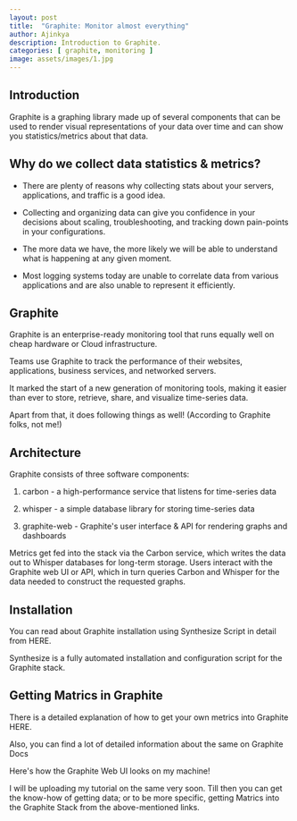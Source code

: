 ```yaml
---
layout: post
title:  "Graphite: Monitor almost everything"
author: Ajinkya
description: Introduction to Graphite.
categories: [ graphite, monitoring ]
image: assets/images/1.jpg
---
```


## Introduction

Graphite is a graphing library made up of several components that can be used to render visual representations of your data over time and can show you statistics/metrics about that data.

## Why do we collect data statistics & metrics?

+ There are plenty of reasons why collecting stats about your servers, applications, and traffic is a good idea.

+ Collecting and organizing data can give you confidence in your decisions about scaling, troubleshooting, and tracking down pain-points in your configurations.

+ The more data we have, the more likely we will be able to understand what is happening at any given moment.

+ Most logging systems today are unable to correlate data from various applications and are also unable to represent it efficiently.

## Graphite

Graphite is an enterprise-ready monitoring tool that runs equally well on cheap hardware or Cloud infrastructure.

Teams use Graphite to track the performance of their websites, applications, business services, and networked servers.

It marked the start of a new generation of monitoring tools, making it easier than ever to store, retrieve, share, and visualize time-series data.

Apart from that, it does following things as well! (According to Graphite folks, not me!)

## Architecture 

Graphite consists of three software components:

1. carbon - a high-performance service that listens for time-series data

2. whisper - a simple database library for storing time-series data

3. graphite-web - Graphite's user interface & API for rendering graphs and dashboards

Metrics get fed into the stack via the Carbon service, which writes the data out to Whisper databases for long-term storage. Users interact with the Graphite web UI or API, which in turn queries Carbon and Whisper for the data needed to construct the requested graphs.


## Installation

You can read about Graphite installation using Synthesize Script in detail from HERE.

Synthesize is a fully automated installation and configuration script for the Graphite stack.


## Getting Matrics in Graphite

There is a detailed explanation of how to get your own metrics into Graphite HERE.

Also, you can find a lot of detailed information about the same on Graphite Docs

Here's how the Graphite Web UI looks on my machine!

I will be uploading my tutorial on the same very soon. Till then you can get the know-how of getting data; or to be more specific, getting Matrics into the Graphite Stack from the above-mentioned links.